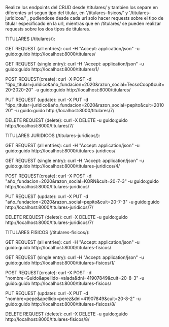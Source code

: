 Realize los endpoints del CRUD desde /titulares/ y tambien los separe en diferentes url segun tipo del titular, en '/titulares-fisicos/' y '/titulares-juridicos/' , pudiendose desde cada url solo hacer requests sobre el tipo de titular especificado en la url, mientras que en /titulares/ se pueden realizar requests sobre los dos tipos de titulares.


TITULARES (/titulares/):

GET REQUEST (all entries):
 curl -H "Accept: application/json" -u guido:guido http://localhost:8000/titulares/

GET REQUEST (single entry):
 curl -H "Accept: application/json" -u guido:guido http://localhost:8000/titulares/1/

POST REQUEST(create):
 curl -X POST -d "tipo_titular=juridico&año_fundacion=2020&razon_social=TecsoCoop&cuit=20-2020-20" -u guido:guido http://localhost:8000/titulares/

PUT REQUEST (update):
 curl -X PUT -d "tipo_titular=juridico&año_fundacion=2020&razon_social=pepito&cuit=201020" -u guido:guido http://localhost:8000/titulares/7/

DELETE REQUEST (delete):
 curl -X DELETE -u guido:guido http://localhost:8000/titulares/7/



TITULARES JURIDICOS (/titulares-juridicos/):

GET REQUEST (all entries):
 curl -H "Accept: application/json" -u guido:guido http://localhost:8000/titulares-juridicos/

GET REQUEST (single entry):
  curl -H "Accept: application/json" -u guido:guido http://localhost:8000/titulares-juridicos/4/

POST REQUEST(create):
 curl -X POST -d "año_fundacion=2020&razon_social=KORN&cuit=20-7-3" -u guido:guido http://localhost:8000/titulares-juridicos/

PUT REQUEST (update):
 curl -X PUT -d "año_fundacion=2020&razon_social=pepito&cuit=20-7-3" -u guido:guido http://localhost:8000/titulares-juridicos/7/

DELETE REQUEST (delete):
 curl -X DELETE -u guido:guido http://localhost:8000/titulares-juridicos/7/




TITULARES FISICOS (/titulares-fisicos/):

GET REQUEST (all entries):
 curl -H "Accept: application/json" -u guido:guido http://localhost:8000/titulares-fisicos/

GET REQUEST (single entry):
  curl -H "Accept: application/json" -u guido:guido http://localhost:8000/titulares-fisicos/1/

POST REQUEST(create):
 curl -X POST -d "nombre=Guido&apellido=valada&dni=41907849&cuit=20-8-3" -u guido:guido http://localhost:8000/titulares-fisicos/

PUT REQUEST (update):
 curl -X PUT -d "nombre=pepe&apellido=perez&dni=41907849&cuit=20-8-2" -u guido:guido http://localhost:8000/titulares-fisicos/8/

DELETE REQUEST (delete):
 curl -X DELETE -u guido:guido http://localhost:8000/titulares-fisicos/8/

